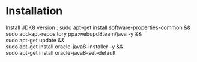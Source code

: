# Installation

Install JDK8 version :
    sudo apt-get install software-properties-common && \
    sudo add-apt-repository ppa:webupd8team/java -y && \
    sudo apt-get update && \
    sudo apt-get install oracle-java8-installer -y && \
    sudo apt-get install oracle-java8-set-default 

